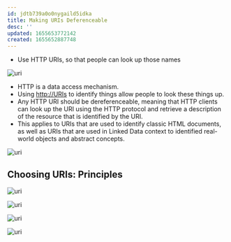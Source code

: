 ```yaml
---
id: jdtb739a0o0nygaild5idka
title: Making URIs Deferenceable
desc: ''
updated: 1655653772142
created: 1655652887748
---
```

- Use HTTP URIs, so that people can look up those names

![uri](/assets/images/2022-06-19-22-35-24.png)

- HTTP is a data access mechanism.
- Using <http://URIs> to identify things allow people to look these things up.
- Any HTTP URI should be dereferenceable, meaning that HTTP clients can look up the URI using the HTTP protocol and retrieve a description of the resource that is identified by the URI.
- This applies to URIs that are used to identify classic HTML documents, as well as URIs that are used in Linked Data context to identified real-world objects and abstract concepts.

![uri](/assets/images/2022-06-19-22-39-22.png)

## Choosing URIs: Principles

![uri](/assets/images/2022-06-19-22-41-37.png)

![uri](/assets/images/2022-06-19-22-49-24.png)

![uri](/assets/images/2022-06-19-22-43-43.png)

![uri](/assets/images/2022-06-19-22-47-48.png)
